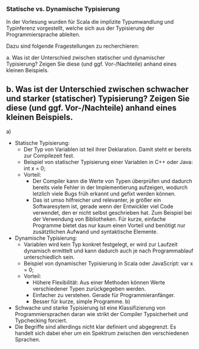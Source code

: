 ### Statische vs. Dynamische Typisierung
In der Vorlesung wurden für Scala die implizite Typumwandlung und Typinferenz vorgestellt, welche sich aus der Typisierung der Programmiersprache ableiten.

Dazu sind folgende Fragestellungen zu recherchieren:

a. Was ist der Unterschied zwischen statischer und dynamischer Typisierung? Zeigen Sie diese (und ggf. Vor-/Nachteile) anhand eines kleinen Beispiels.

b. Was ist der Unterschied zwischen schwacher und starker (statischer) Typisierung? Zeigen Sie diese (und ggf. Vor-/Nachteile) anhand eines kleinen Beispiels.
---  
a)
- Statische Typisierung:
    - Der Typ von Variablen ist teil ihrer Deklaration. Damit steht er bereits zur Compilezeit fest.
    - Beispiel von statischer Typisierung einer Variablen in C++ oder Java: int x = 0;
    - Vorteil:
        - Der Compiler kann die Werte von Typen überprüfen und dadurch bereits viele Fehler in der Implementierung aufzeigen, wodurch letzlich viele Bugs früh erkannt und gefixt werden können.
        - Das ist umso hilfreicher und relevanter, je größer ein Softwaresytem ist, gerade wenn der Entwickler viel Code verwendet, den er nicht selbst geschrieben hat. Zum Beispiel bei der Verwendung von Bibliotheken. Für kurze, einfache Programme bietet das nur kaum einen Vorteil und benötigt nur zusätztlichen Aufwand und syntaktische Elemente.
- Dynamische Typisierung:
    - Variablen wird kein Typ konkret festgelegt, er wird zur Laufzeit dynamisch ermittelt und kann dadurch auch je nach Programmablauf unterschiedlich sein.
    - Beispiel von dynamischer Typisierung in Scala oder JavaScript: var x = 0;
    - Vorteil: 
        - Höhere Flexibilität: Aus einer Methoden können Werte verschiedener Typen zurückgegeben werden.
        - Einfacher zu verstehen. Gerade für Programmieranfänger.
        - Besser für kurze, simple Programme.
b)
- Schwache und starke Typisierung ist eine Klassifizierung von Programmiersprachen daran wie strikt der Compiler Typsicherheit und Typchecking forciert.
- Die Begriffe sind allerdings nicht klar definiert und abgegrenzt. Es handelt sich dabei eher um ein Spektrum zwischen den verschiedenen Sprachen.